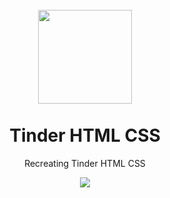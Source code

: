 <h1 align="center">
<br>
  <img src="https://www.google.com/url?sa=i&url=https%3A%2F%2Fwww.citypng.com%2Fphoto%2F2476%2Ftinder-plus-logo&psig=AOvVaw0TPr8Krgin529spXbb_cxZ&ust=1676994695753000&source=images&cd=vfe&ved=0CBAQjRxqFwoTCPj44Zq6pP0CFQAAAAAdAAAAABAE" width="150">
<br>
<br>
Tinder HTML CSS
</h1>

<p align="center">Recreating Tinder HTML CSS</p>

<div align="center">
  <img align="center" src="https://github.com/thebugbounter/tinder-clone/blob/master/images/tinder.jpg">

</div>
